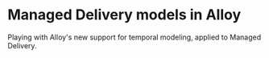 # Managed Delivery models in Alloy

Playing with Alloy's new support for temporal modeling, applied to Managed Delivery.